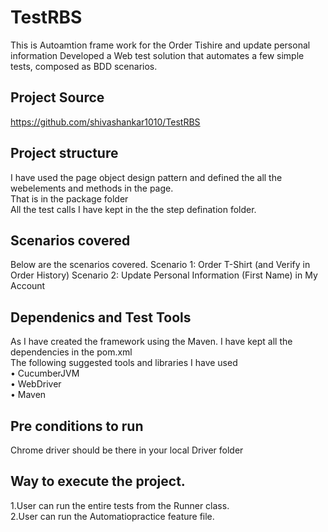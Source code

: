 # TestRBS
This is Autoamtion frame work for the Order Tishire and update personal information
Developed a Web test solution that automates a few simple tests, composed as BDD scenarios.
  
## Project Source  
https://github.com/shivashankar1010/TestRBS  
  
## Project structure  
I have used the page object design pattern and defined the all the webelements and methods in the page.  
That is in the package folder  
All the  test calls I have kept in the the step defination folder.

## Scenarios covered 
Below are the scenarios covered.
Scenario 1: Order T-Shirt (and Verify in Order History)
Scenario 2: Update Personal Information (First Name) in My Account

## Dependenics and Test Tools  
As I have created the framework using  the Maven. I have kept all the dependencies in the pom.xml  
The following suggested tools and libraries I have used   
• CucumberJVM  
• WebDriver  
• Maven  


## Pre conditions to run
Chrome driver should be there in your local Driver folder
    
## Way to execute the project.  
1.User can run the entire tests from the Runner class.  
2.User can run the Automatiopractice feature file.


